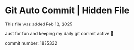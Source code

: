 # Git Auto Commit | Hidden File

This file was added Feb 12, 2025

Just for fun and keeping my daily git commit active 🤪

commit number: 1835332
